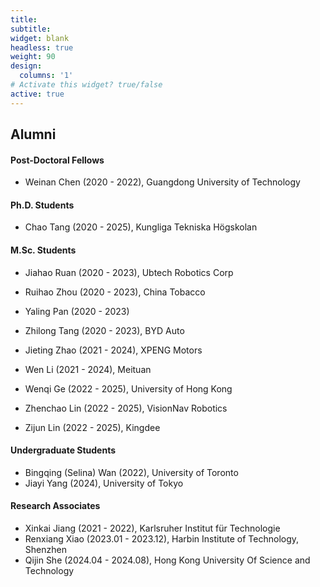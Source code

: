 ```yaml
---
title:
subtitle:
widget: blank
headless: true
weight: 90
design:
  columns: '1'
# Activate this widget? true/false
active: true
---
```

## Alumni

#### Post-Doctoral Fellows
- Weinan Chen (2020 - 2022), Guangdong University of Technology

#### Ph.D. Students

- Chao Tang (2020 - 2025), Kungliga Tekniska Högskolan

#### M.Sc. Students

- Jiahao Ruan (2020 - 2023), Ubtech Robotics Corp
- Ruihao Zhou (2020 - 2023), China Tobacco
- Yaling Pan (2020 - 2023)
- Zhilong Tang (2020 - 2023), BYD Auto

- Jieting Zhao (2021 - 2024), XPENG Motors
- Wen Li (2021 - 2024), Meituan

- Wenqi Ge (2022 - 2025), University of Hong Kong
- Zhenchao Lin (2022 - 2025), VisionNav Robotics
- Zijun Lin (2022 - 2025), Kingdee

#### Undergraduate Students

- Bingqing (Selina) Wan (2022), University of Toronto
- Jiayi Yang (2024), University of Tokyo

#### Research Associates

- Xinkai Jiang (2021 - 2022), Karlsruher Institut für Technologie
- Renxiang Xiao (2023.01 - 2023.12), Harbin Institute of Technology, Shenzhen
- Qijin She (2024.04 - 2024.08), Hong Kong University Of Science and Technology

